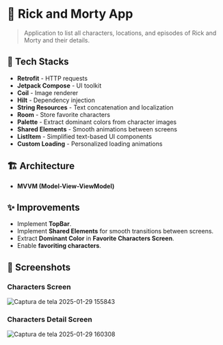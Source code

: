 # 📌 Rick and Morty App

> Application to list all characters, locations, and episodes of Rick and Morty and their details.

## 🚀 Tech Stacks

- **Retrofit** - HTTP requests  
- **Jetpack Compose** - UI toolkit  
- **Coil** - Image renderer  
- **Hilt** - Dependency injection  
- **String Resources** - Text concatenation and localization  
- **Room** - Store favorite characters  
- **Palette** - Extract dominant colors from character images  
- **Shared Elements** - Smooth animations between screens  
- **ListItem** - Simplified text-based UI components  
- **Custom Loading** - Personalized loading animations  

## 🏗️ Architecture  

- **MVVM (Model-View-ViewModel)**  

## ✨ Improvements  

- Implement **TopBar**.  
- Implement **Shared Elements** for smooth transitions between screens.  
- Extract **Dominant Color** in **Favorite Characters Screen**.  
- Enable **favoriting characters**.  

## 📸 Screenshots

### Characters Screen  
![Captura de tela 2025-01-29 155843](https://github.com/user-attachments/assets/abffd09c-351c-48f5-a92f-f456885377cc)


### Characters Detail Screen
![Captura de tela 2025-01-29 160308](https://github.com/user-attachments/assets/e46fecf1-d790-4cb0-8e60-4daf002cbd7b)

